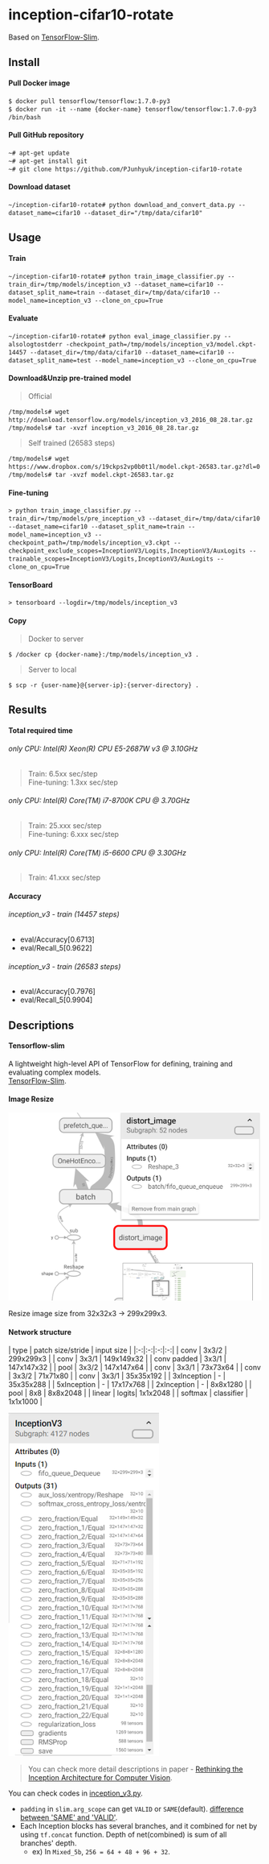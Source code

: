 # inception-cifar10-rotate

Based on [TensorFlow-Slim](https://github.com/tensorflow/models/tree/master/research/slim).  

## Install

#### Pull Docker image
```
$ docker pull tensorflow/tensorflow:1.7.0-py3
$ docker run -it --name {docker-name} tensorflow/tensorflow:1.7.0-py3 /bin/bash
```

#### Pull GitHub repository
```
~# apt-get update
~# apt-get install git
~# git clone https://github.com/PJunhyuk/inception-cifar10-rotate
```

#### Download dataset
```
~/inception-cifar10-rotate# python download_and_convert_data.py --dataset_name=cifar10 --dataset_dir="/tmp/data/cifar10"
```

## Usage

#### Train
```
~/inception-cifar10-rotate# python train_image_classifier.py --train_dir=/tmp/models/inception_v3 --dataset_name=cifar10 --dataset_split_name=train --dataset_dir=/tmp/data/cifar10 --model_name=inception_v3 --clone_on_cpu=True
```

#### Evaluate
```
~/inception-cifar10-rotate# python eval_image_classifier.py --alsologtostderr -checkpoint_path=/tmp/models/inception_v3/model.ckpt-14457 --dataset_dir=/tmp/data/cifar10 --dataset_name=cifar10 --dataset_split_name=test --model_name=inception_v3 --clone_on_cpu=True
```

#### Download&Unzip pre-trained model
> Official

```
/tmp/models# wget http://download.tensorflow.org/models/inception_v3_2016_08_28.tar.gz
/tmp/models# tar -xvzf inception_v3_2016_08_28.tar.gz
```

> Self trained (26583 steps)

```
/tmp/models# wget https://www.dropbox.com/s/19ckps2vp0b0t1l/model.ckpt-26583.tar.gz?dl=0
/tmp/models# tar -xvzf model.ckpt-26583.tar.gz
```

#### Fine-tuning
```
> python train_image_classifier.py --train_dir=/tmp/models/pre_inception_v3 --dataset_dir=/tmp/data/cifar10 --dataset_name=cifar10 --dataset_split_name=train --model_name=inception_v3 --checkpoint_path=/tmp/models/inception_v3.ckpt --checkpoint_exclude_scopes=InceptionV3/Logits,InceptionV3/AuxLogits --trainable_scopes=InceptionV3/Logits,InceptionV3/AuxLogits --clone_on_cpu=True
```

#### TensorBoard
```
> tensorboard --logdir=/tmp/models/inception_v3
```

#### Copy
> Docker to server

```
$ /docker cp {docker-name}:/tmp/models/inception_v3 .
```

> Server to local

```
$ scp -r {user-name}@{server-ip}:{server-directory} .
```

## Results

#### Total required time

###### only CPU: Intel(R) Xeon(R) CPU E5-2687W v3 @ 3.10GHz
> Train: 6.5xx sec/step  
> Fine-tuning: 1.3xx sec/step

###### only CPU: Intel(R) Core(TM) i7-8700K CPU @ 3.70GHz
> Train: 25.xxx sec/step  
> Fine-tuning: 6.xxx sec/step  

###### only CPU: Intel(R) Core(TM) i5-6600 CPU @ 3.30GHz
> Train: 41.xxx sec/step  

#### Accuracy

###### inception_v3 - train (14457 steps)
- eval/Accuracy[0.6713]  
- eval/Recall_5[0.9622]  

###### inception_v3 - train (26583 steps)
- eval/Accuracy[0.7976]  
- eval/Recall_5[0.9904]  

## Descriptions
#### Tensorflow-slim
A lightweight high-level API of TensorFlow for defining, training and evaluating complex models.  
[TensorFlow-Slim](https://github.com/tensorflow/models/tree/master/research/slim).  

#### Image Resize
<img src="/src/src_1.PNG" width="600">  

Resize image size from 32x32x3 -> 299x299x3.  

#### Network structure  

| type | patch size/stride | input size |
|:-:|:-:|:-:|:-:|
| conv        | 3x3/2 | 299x299x3  |
| conv        | 3x3/1 | 149x149x32 |
| conv padded | 3x3/1 | 147x147x32 |
| pool        | 3x3/2 | 147x147x64 |
| conv        | 3x3/1 | 73x73x64   |
| conv        | 3x3/2 | 71x71x80   |
| conv        | 3x3/1 | 35x35x192  |
| 3xInception | -     | 35x35x288  |
| 5xInception | -     | 17x17x768  |
| 2xInception | -     | 8x8x1280   |
| pool        | 8x8   | 8x8x2048   |
| linear      | logits| 1x1x2048   |
| softmax     | classifier | 1x1x1000 |

<img src="/src/src_2.png" width="300">  

> You can check more detail descriptions in paper - [Rethinking the Inception Architecture for Computer Vision](https://arxiv.org/abs/1512.00567).

You can check codes in [inception_v3.py](https://github.com/PJunhyuk/inception-cifar10-rotate/blob/master/nets/inception_v3.py).  

- `padding` in `slim.arg_scope` can get `VALID` or `SAME`(default). [difference between 'SAME' and 'VALID'](https://stackoverflow.com/questions/37674306/what-is-the-difference-between-same-and-valid-padding-in-tf-nn-max-pool-of-t).
- Each Inception blocks has several branches, and it combined for net by using `tf.concat` function. Depth of net(combined) is sum of all branches' depth.
  - ex) In `Mixed_5b`, `256 = 64 + 48 + 96 + 32`.
